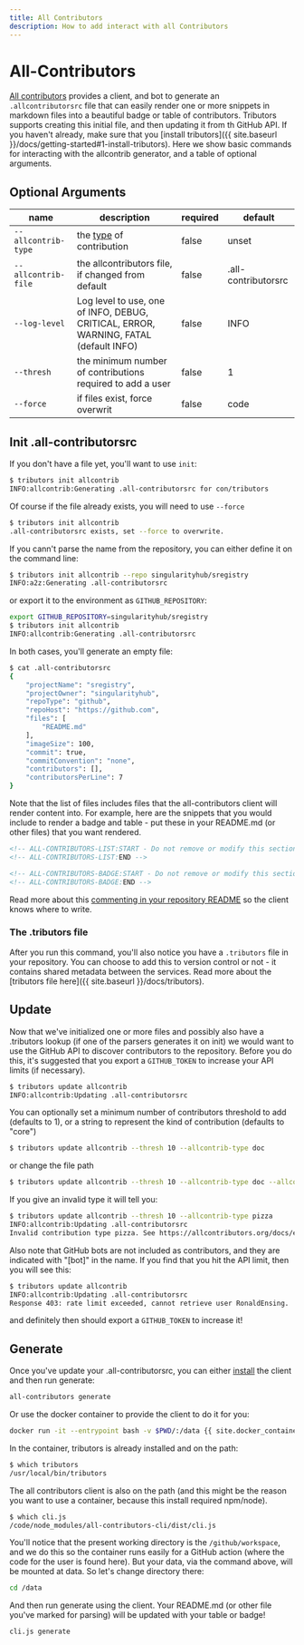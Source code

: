 ```yaml
---
title: All Contributors
description: How to add interact with all Contributors
---
```


# All-Contributors

[All contributors](https://allcontributors.org/docs/en/cli/installation) provides a client,
and bot to generate an `.allcontributorsrc` file that can easily render one or more snippets
in markdown files into a beautiful badge or table of contributors. Tributors
supports creating this initial file, and then updating it from th GitHub API.
If you haven't already, make sure that you [install tributors]({{ site.baseurl }}/docs/getting-started#1-install-tributors).
Here we show basic commands for interacting with the allcontrib generator, and a table of optional arguments.

## Optional Arguments

| name | description | required | default |
|------|-------------|----------|---------|
| `--allcontrib-type` | the [type](https://allcontributors.org/docs/en/emoji-key) of contribution | false | unset | 
| `--allcontrib-file` | the allcontributors file, if changed from default | false | .all-contributorsrc | 
| `--log-level` | Log level to use, one of INFO, DEBUG, CRITICAL, ERROR, WARNING, FATAL (default INFO) | false | INFO | 
| `--thresh` | the minimum number of contributions required to add a user | false | 1 | 
| `--force` | if files exist, force overwrit | false | code |

## Init .all-contributorsrc

If you don't have a file yet, you'll want to use `init`:

```bash
$ tributors init allcontrib 
INFO:allcontrib:Generating .all-contributorsrc for con/tributors
```

Of course if the file already exists, you will need to use `--force`

```bash
$ tributors init allcontrib 
.all-contributorsrc exists, set --force to overwrite.
```

If you cann't parse the name from the repository, you can either define it on
the command line:

```bash
$ tributors init allcontrib --repo singularityhub/sregistry
INFO:a2z:Generating .all-contributorsrc
```

or export it to the environment as `GITHUB_REPOSITORY`:

```bash
export GITHUB_REPOSITORY=singularityhub/sregistry
$ tributors init allcontrib
INFO:allcontrib:Generating .all-contributorsrc
```

In both cases, you'll generate an empty file:

```bash
$ cat .all-contributorsrc 
{
    "projectName": "sregistry",
    "projectOwner": "singularityhub",
    "repoType": "github",
    "repoHost": "https://github.com",
    "files": [
        "README.md"
    ],
    "imageSize": 100,
    "commit": true,
    "commitConvention": "none",
    "contributors": [],
    "contributorsPerLine": 7
}
```

Note that the list of files includes files that the all-contributors client
will render content into. For example, here are the snippets that you would
include to render a badge and table - put these in your README.md (or other
files) that you want rendered.

```markdown
<!-- ALL-CONTRIBUTORS-LIST:START - Do not remove or modify this section -->
<!-- ALL-CONTRIBUTORS-LIST:END -->

<!-- ALL-CONTRIBUTORS-BADGE:START - Do not remove or modify this section -->
<!-- ALL-CONTRIBUTORS-BADGE:END -->
```

Read more about this
[commenting in your repository README](https://allcontributors.org/docs/en/cli/usage)
so the client knows where to write. 

### The .tributors file

After you run this command, you'll also notice you have a `.tributors` file
in your repository. You can choose to add this to version control or not - it contains
shared metadata between the services. Read more about the [tributors file here]({{ site.baseurl }}/docs/tributors).

## Update

Now that we've initialized one or more files and possibly also have a .tributors
lookup (if one of the parsers generates it on init) we would want to use
the GitHub API to discover contributors to the repository. Before you do this,
it's suggested that you export a `GITHUB_TOKEN` to increase your API limits (if necessary).

```bash
$ tributors update allcontrib
INFO:allcontrib:Updating .all-contributorsrc
```

You can optionally set a minimum number of contributors threshold to add (defaults to 1), or
a string to represent the kind of contribution (defaults to "core")

```bash
$ tributors update allcontrib --thresh 10 --allcontrib-type doc
```

or change the file path

```bash
$ tributors update allcontrib --thresh 10 --allcontrib-type doc --allcontrib-file subfolder/.all-contributorsrc
```

If you give an invalid type it will tell you:

```bash
$ tributors update allcontrib --thresh 10 --allcontrib-type pizza
INFO:allcontrib:Updating .all-contributorsrc
Invalid contribution type pizza. See https://allcontributors.org/docs/en/emoji-key for types.
```

Also note that GitHub bots are not included as contributors, and they are indicated with
"[bot]" in the name. If you find that you hit the API limit, then you will see this:

```bash
$ tributors update allcontrib
INFO:allcontrib:Updating .all-contributorsrc
Response 403: rate limit exceeded, cannot retrieve user RonaldEnsing.
```

and definitely then should export a `GITHUB_TOKEN` to increase it!

## Generate 

Once you've update your .all-contributorsrc, you can either [install](https://allcontributors.org/docs/en/cli/overview) the
client and then run generate:

```bash
all-contributors generate
```

Or use the docker container to provide the client to do it for you:

```bash
docker run -it --entrypoint bash -v $PWD/:/data {{ site.docker_container }}
```

In the container, tributors is already installed and on the path:

```bash
$ which tributors
/usr/local/bin/tributors
```

The all contributors client is also on the path (and this might be
the reason you want to use a container, because this install required npm/node).

```bash
$ which cli.js
/code/node_modules/all-contributors-cli/dist/cli.js
```

You'll notice that the present working directory is the `/github/workspace`,
and we do this so the container runs easily for a GitHub action (where the 
code for the user is found here). But your data, via the command above,
will be mounted at data. So let's change directory there:

```bash
cd /data
```

And then run generate using the client. Your README.md (or other file you've
marked for parsing) will be updated with your table or badge!

```bash
cli.js generate
```
